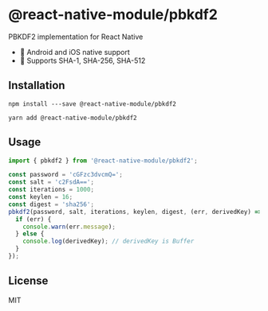 # @react-native-module/pbkdf2

PBKDF2 implementation for React Native

- 🔨 Android and iOS native support
- 🎨 Supports SHA-1, SHA-256, SHA-512

## Installation

```
npm install ---save @react-native-module/pbkdf2
```

```
yarn add @react-native-module/pbkdf2
```

## Usage

```js
import { pbkdf2 } from '@react-native-module/pbkdf2';

const password = 'cGFzc3dvcmQ=';
const salt = 'c2FsdA==';
const iterations = 1000;
const keylen = 16;
const digest = 'sha256';
pbkdf2(password, salt, iterations, keylen, digest, (err, derivedKey) => {
  if (err) {
    console.warn(err.message);
  } else {
    console.log(derivedKey); // derivedKey is Buffer
  }
});
```

## License

MIT
